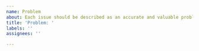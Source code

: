 ```yaml
---
name: Problem
about: Each issue should be described as an accurate and valuable problem.
title: 'Problem: '
labels: ''
assignees: ''

---
```



